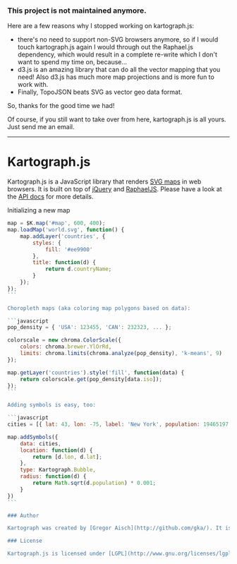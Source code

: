 
### This project is not maintained anymore. 

Here are a few reasons why I stopped working on kartograph.js:

* there's no need to support non-SVG browsers anymore, so if I would touch kartograph.js again I would through out the Raphael.js dependency, which would result in a complete re-write which I don't want to spend my time on, because...
* d3.js is an amazing library that can do all the vector mapping that you need! Also d3.js has much more map projections and is more fun to work with.
* Finally, TopoJSON beats SVG as vector geo data format.

So, thanks for the good time we had!

Of course, if you still want to take over from here, kartograph.js is all yours. Just send me an email.

-------------

# Kartograph.js

Kartograph.js is a JavaScript library that renders [SVG maps](https://github.com/kartograph/kartograph.py/) in web browsers. It is built on top of [jQuery](http://jquery.com) and [RaphaelJS](http://raphaeljs.com). Please have a look at the [API docs](https://github.com/kartograph/kartograph.js/wiki/API) for more details. 

Initializing a new map

````javascript
map = $K.map('#map', 600, 400);
map.loadMap('world.svg', function() {
	map.addLayer('countries', {
		styles: {
			fill: '#ee9900'
		},
		title: function(d) {
			return d.countryName;
		}
	});
});
```

Choropleth maps (aka coloring map polygons based on data):

```javascript
pop_density = { 'USA': 123455, 'CAN': 232323, ... };

colorscale = new chroma.ColorScale({
	colors: chroma.brewer.YlOrRd,
	limits: chroma.limits(chroma.analyze(pop_density), 'k-means', 9)
});

map.getLayer('countries').style('fill', function(data) {
	return colorscale.get(pop_density[data.iso]);
});
```

Adding symbols is easy, too:

```javascript
cities = [{ lat: 43, lon: -75, label: 'New York', population: 19465197 }];

map.addSymbols({
	data: cities,
	location: function(d) {
		return [d.lon, d.lat];
	},
	type: Kartograph.Bubble,
	radius: function(d) {
		return Math.sqrt(d.population) * 0.001;
	}
})
```

### Author

Kartograph was created by [Gregor Aisch](http://github.com/gka/). It is supported by [Piwik Web Analytics](http://piwik.org) and the [Open Knowledge Foundation](http://okfn.org).

### License

Kartograph.js is licensed under [LGPL](http://www.gnu.org/licenses/lgpl-3.0.txt)

